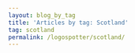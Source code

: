 ```yaml
---
layout: blog_by_tag
title: 'Articles by tag: Scotland'
tag: scotland
permalink: /logospotter/scotland/
---
```

